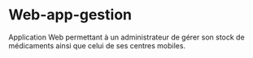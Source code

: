 # Web-app-gestion
Application Web permettant à un administrateur de gérer son stock de médicaments ainsi que celui de ses centres mobiles.
